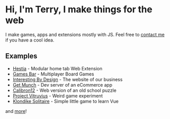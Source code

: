 # Hi, I'm Terry, I make things for the web

I make games, apps and extensions mostly with JS. Feel free to [contact me](mailto:terry@gonguet.com) if you have a cool idea.

## Examples

- [Hestia](https://github.com/terrygonguet/hestia) - Modular home tab Web Extension
- [Games Bar](https://github.com/terrygonguet/games-bar) - Multiplayer Board Games
- [Interesting By Design](https://interestingby.design/) - The website of our business
- [Get Munch](munch-proto.herokuapp.com/) - Dev server of an eCommerce app
- [Calibron12](https://github.com/terrygonguet/calibron12) - Web version of an old school puzzle
- [Project Vitruvius](https://github.com/terrygonguet/vitruvius) - Weird game experiment
- [Klondike Solitaire](https://github.com/terrygonguet/solitaire) - Simple little game to learn Vue

and [more](https://github.com/terrygonguet?tab=repositories)!
